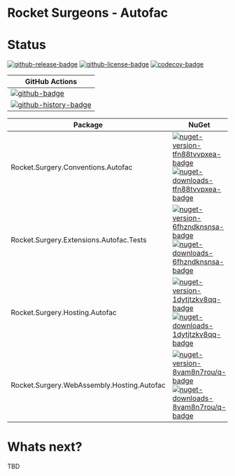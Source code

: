 # Rocket Surgeons - Autofac

# Status

<!-- badges -->
[![github-release-badge]][github-release]
[![github-license-badge]][github-license]
[![codecov-badge]][codecov]
<!-- badges -->

<!-- history badges -->
| GitHub Actions |
| -------------- |
| [![github-badge]][github] |
| [![github-history-badge]][github] |
<!-- history badges -->

<!-- nuget packages -->
| Package | NuGet |
| ------- | ----- |
| Rocket.Surgery.Conventions.Autofac | [![nuget-version-tfn88tvvpxea-badge]![nuget-downloads-tfn88tvvpxea-badge]][nuget-tfn88tvvpxea] |
| Rocket.Surgery.Extensions.Autofac.Tests | [![nuget-version-6fhzndknsnsa-badge]![nuget-downloads-6fhzndknsnsa-badge]][nuget-6fhzndknsnsa] |
| Rocket.Surgery.Hosting.Autofac | [![nuget-version-1dytjtzkv8qq-badge]![nuget-downloads-1dytjtzkv8qq-badge]][nuget-1dytjtzkv8qq] |
| Rocket.Surgery.WebAssembly.Hosting.Autofac | [![nuget-version-8vam8n7rou/q-badge]![nuget-downloads-8vam8n7rou/q-badge]][nuget-8vam8n7rou/q] |
<!-- nuget packages -->

# Whats next?

TBD

<!-- generated references -->
[github-release]: https://github.com/RocketSurgeonsGuild/Autofac.Extensions/releases/latest
[github-release-badge]: https://img.shields.io/github/release/RocketSurgeonsGuild/Autofac.Extensions.svg?logo=github&style=flat "Latest Release"
[github-license]: https://github.com/RocketSurgeonsGuild/Autofac.Extensions/blob/master/LICENSE
[github-license-badge]: https://img.shields.io/github/license/RocketSurgeonsGuild/Autofac.Extensions.svg?style=flat "License"
[codecov]: https://codecov.io/gh/RocketSurgeonsGuild/Autofac.Extensions
[codecov-badge]: https://img.shields.io/codecov/c/github/RocketSurgeonsGuild/Autofac.Extensions.svg?color=E03997&label=codecov&logo=codecov&logoColor=E03997&style=flat "Code Coverage"
[github]: https://github.com/RocketSurgeonsGuild/Autofac.Extensions/actions?query=workflow%3Aci
[github-badge]: https://img.shields.io/github/workflow/status/RocketSurgeonsGuild/Autofac.Extensions/ci.svg?label=github&logo=github&color=b845fc&logoColor=b845fc&style=flat "GitHub Actions Status"
[github-history-badge]: https://buildstats.info/github/chart/RocketSurgeonsGuild/Autofac.Extensions?includeBuildsFromPullRequest=false "GitHub Actions History"
[nuget-tfn88tvvpxea]: https://www.nuget.org/packages/Rocket.Surgery.Conventions.Autofac/
[nuget-version-tfn88tvvpxea-badge]: https://img.shields.io/nuget/v/Rocket.Surgery.Conventions.Autofac.svg?color=004880&logo=nuget&style=flat-square "NuGet Version"
[nuget-downloads-tfn88tvvpxea-badge]: https://img.shields.io/nuget/dt/Rocket.Surgery.Conventions.Autofac.svg?color=004880&logo=nuget&style=flat-square "NuGet Downloads"
[nuget-6fhzndknsnsa]: https://www.nuget.org/packages/Rocket.Surgery.Extensions.Autofac.Tests/
[nuget-version-6fhzndknsnsa-badge]: https://img.shields.io/nuget/v/Rocket.Surgery.Extensions.Autofac.Tests.svg?color=004880&logo=nuget&style=flat-square "NuGet Version"
[nuget-downloads-6fhzndknsnsa-badge]: https://img.shields.io/nuget/dt/Rocket.Surgery.Extensions.Autofac.Tests.svg?color=004880&logo=nuget&style=flat-square "NuGet Downloads"
[nuget-1dytjtzkv8qq]: https://www.nuget.org/packages/Rocket.Surgery.Hosting.Autofac/
[nuget-version-1dytjtzkv8qq-badge]: https://img.shields.io/nuget/v/Rocket.Surgery.Hosting.Autofac.svg?color=004880&logo=nuget&style=flat-square "NuGet Version"
[nuget-downloads-1dytjtzkv8qq-badge]: https://img.shields.io/nuget/dt/Rocket.Surgery.Hosting.Autofac.svg?color=004880&logo=nuget&style=flat-square "NuGet Downloads"
[nuget-8vam8n7rou/q]: https://www.nuget.org/packages/Rocket.Surgery.WebAssembly.Hosting.Autofac/
[nuget-version-8vam8n7rou/q-badge]: https://img.shields.io/nuget/v/Rocket.Surgery.WebAssembly.Hosting.Autofac.svg?color=004880&logo=nuget&style=flat-square "NuGet Version"
[nuget-downloads-8vam8n7rou/q-badge]: https://img.shields.io/nuget/dt/Rocket.Surgery.WebAssembly.Hosting.Autofac.svg?color=004880&logo=nuget&style=flat-square "NuGet Downloads"
<!-- generated references -->

<!-- nuke-data
github:
  owner: RocketSurgeonsGuild
  repository: Autofac.Extensions
-->

